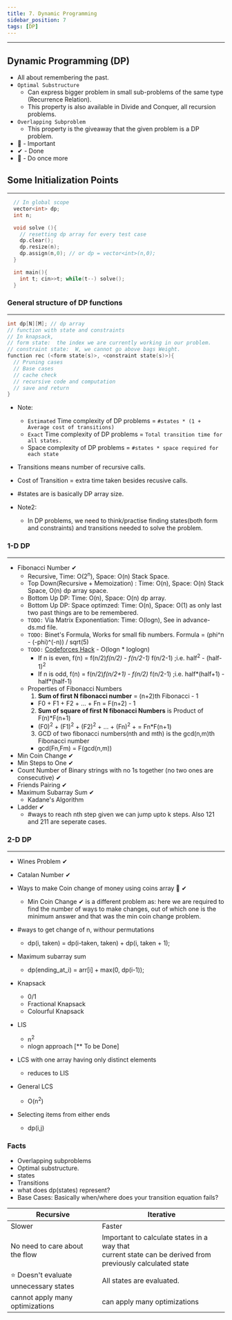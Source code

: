 ```yaml
---
title: 7. Dynamic Programming
sidebar_position: 7
tags: [DP]
---
```


---

## Dynamic Programming (DP)

-   All about remembering the past.
-   `Optimal Substructure`
    -   Can express bigger problem in small sub-problems of the same type (Recurrence Relation).
    -   This property is also available in Divide and Conquer, all recursion problems.
-   `Overlapping Subproblem`
    -   This property is the giveaway that the given problem is a DP problem.
-   💎 - Important
-   ✔ - Done
-   🌟 - Do once more

## Some Initialization Points

---

```cpp
  // In global scope
  vector<int> dp;
  int n;

  void solve (){
    // resetting dp array for every test case
    dp.clear();
    dp.resize(n);
    dp.assign(n,0); // or dp = vector<int>(n,0);
  }

  int main(){
    int t; cin>>t; while(t--) solve();
  }
```

### General structure of DP functions

---

```cpp
int dp[N][M]; // dp array
// function with state and constraints
// In knapsack,
// form state:  the index we are currently working in our problem.
// constraint state:  W, we cannot go above bags Weight.
function rec (<form state(s)>, <constraint state(s)>){
  // Pruning cases
  // Base cases
  // cache check
  // recursive code and computation
  // save and return
}
```

-   Note:
    -   `Estimated` Time complexity of DP problems = `#states * (1 + Average cost of transitions)`
    -   `Exact` Time complexity of DP problems = `Total transition time for all states.`
    -   Space complexity of DP problems = `#states * space required for each state`
-   Transitions means number of recursive calls.
-   Cost of Transition = extra time taken besides recusive calls.
-   #states are is basically DP array size.

-   Note2:
    -   In DP problems, we need to think/practise finding states(both form and constraints) and transitions needed to solve the problem.

### 1-D DP

---

-   Fibonacci Number ✔
    -   Recursive, Time: O(2<sup>n</sup>), Space: O(n) Stack Space.
    -   Top Down(Recursive + Memoization) : Time: O(n), Space: O(n) Stack Space, O(n) dp array space.
    -   Bottom Up DP: Time: O(n), Space: O(n) dp array.
    -   Bottom Up DP: Space optimzed: Time: O(n), Space: O(1) as only last two past things are to be remembered.
    -   `TODO:` Via Matrix Exponentiation: Time: O(logn), See in advance-ds.md file.
    -   `TODO:` Binet's Formula, Works for small fib numbers. Formula = (phi^n - (-phi)^(-n)) / sqrt(5)
    -   `TODO:` [Codeforces Hack](https://codeforces.com/blog/entry/14516/) - O(logn \* loglogn)
        -   If n is even, f(n) = f(n/2)_f(n/2) - f(n/2-1)_ f(n/2-1) ;i.e. half<sup>2</sup> - (half-1)<sup>2</sup>
        -   If n is odd, f(n) = f(n/2)_f(n/2+1) - f(n/2)_ f(n/2-1) ;i.e. half*(half+1) - half*(half-1)
    -   Properties of Fibonacci Numbers
        1. **Sum of first N fibonacci number** = (n+2)th Fibonacci - 1
        -   F0 + F1 + F2 + ... + Fn = F(n+2) - 1
        2. **Sum of square of first N fibonacci Numbers** is Product of F(n)\*F(n+1)
        -   (F0)<sup>2</sup> + (F1)<sup>2</sup> + (F2)<sup>2</sup> + ... + (Fn)<sup>2</sup> + = Fn\*F(n+1)
        3. GCD of two fibonacci numbers(nth and mth) is the gcd(n,m)th Fibonacci number
        -   gcd(Fn,Fm) = F(gcd(n,m))
-   Min Coin Change ✔
-   Min Steps to One ✔
-   Count Number of Binary strings with no 1s together (no two ones are consecutive) ✔
-   Friends Pairing ✔
-   Maximum Subarray Sum ✔
    -   Kadane's Algorithm
-   Ladder ✔
    -   #ways to reach nth step given we can jump upto k steps. Also 121 and 211 are seperate cases.

### 2-D DP

---

-   Wines Problem ✔
-   Catalan Number ✔
-   Ways to make Coin change of money using coins array 🌟 ✔
    -   Min Coin Change ✔ is a different problem as: here we are required to find the number of ways to make changes, out of which one is the minimum answer and that was the min coin change problem.
-   #ways to get change of n, withour permutations
    -   dp(i, taken) = dp(i-taken, taken) + dp(i, taken + 1);
-   Maximum subarray sum
    -   dp(ending_at_i) = arr[i] + max(0, dp(i-1));
-   Knapsack

    -   0/1
    -   Fractional Knapsack
    -   Colourful Knapsack

-   LIS

    -   n<sup>2</sup>
    -   nlogn approach [** To be Done]

-   LCS with one array having only distinct elements
    -   reduces to LIS
-   General LCS

    -   O(n<sup>2</sup>)

-   Selecting items from either ends
    -   dp(i,j)

### Facts

-   Overlapping subproblems
-   Optimal substructure.
-   states
-   Transitions
-   what does dp(states) represent?
-   Base Cases: Basically when/where does your transition equation fails?

| Recursive                              | Iterative                                                                                                       |
| -------------------------------------- | --------------------------------------------------------------------------------------------------------------- |
| Slower                                 | Faster                                                                                                          |
| No need to care about the flow         | Important to calculate states in a way that <br/> current state can be derived from previously calculated state |
| ⭐ Doesn't evaluate unnecessary states | All states are evaluated.                                                                                       |
| cannot apply many optimizations        | can apply many optimizations                                                                                    |
